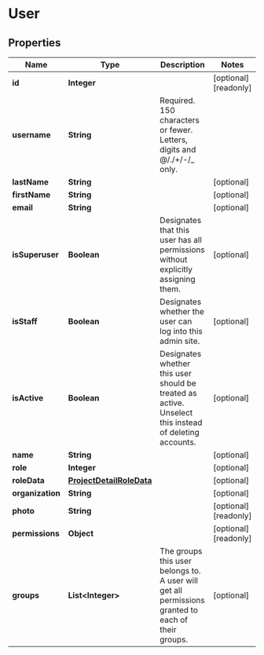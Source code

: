 

# User

## Properties

Name | Type | Description | Notes
------------ | ------------- | ------------- | -------------
**id** | **Integer** |  |  [optional] [readonly]
**username** | **String** | Required. 150 characters or fewer. Letters, digits and @/./+/-/_ only. | 
**lastName** | **String** |  |  [optional]
**firstName** | **String** |  |  [optional]
**email** | **String** |  |  [optional]
**isSuperuser** | **Boolean** | Designates that this user has all permissions without explicitly assigning them. |  [optional]
**isStaff** | **Boolean** | Designates whether the user can log into this admin site. |  [optional]
**isActive** | **Boolean** | Designates whether this user should be treated as active. Unselect this instead of deleting accounts. |  [optional]
**name** | **String** |  |  [optional]
**role** | **Integer** |  |  [optional]
**roleData** | [**ProjectDetailRoleData**](ProjectDetailRoleData.md) |  |  [optional]
**organization** | **String** |  |  [optional]
**photo** | **String** |  |  [optional] [readonly]
**permissions** | **Object** |  |  [optional] [readonly]
**groups** | **List&lt;Integer&gt;** | The groups this user belongs to. A user will get all permissions granted to each of their groups. |  [optional]



